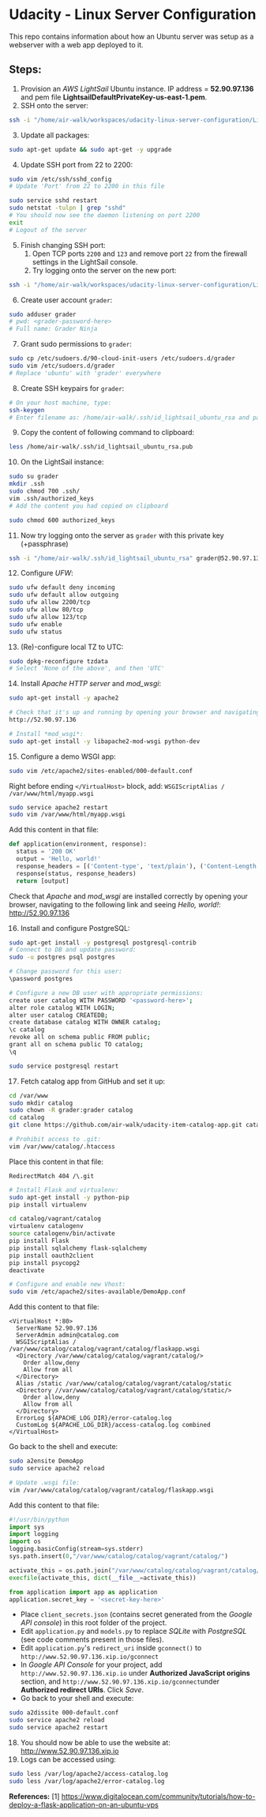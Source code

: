 # Udacity - Linux Server Configuration
This repo contains information about how an Ubuntu server was setup as a webserver with a web app deployed to it.

## Steps:
1. Provision an *AWS LightSail* Ubuntu instance. IP address = **52.90.97.136** and pem file **LightsailDefaultPrivateKey-us-east-1.pem**.
2. SSH onto the server:
```bash
ssh -i "/home/air-walk/workspaces/udacity-linux-server-configuration/LightsailDefaultPrivateKey-us-east-1.pem" ubuntu@52.90.97.136 -p 22
```
3. Update all packages:
```bash
sudo apt-get update && sudo apt-get -y upgrade
```
4. Update SSH port from 22 to 2200:
```bash
sudo vim /etc/ssh/sshd_config
# Update 'Port' from 22 to 2200 in this file

sudo service sshd restart
sudo netstat -tulpn | grep "sshd"
# You should now see the daemon listening on port 2200
exit
# Logout of the server
```
5. Finish changing SSH port:
    1. Open TCP ports `2200` and `123` and remove port `22` from the firewall settings in the LightSail console.
    2. Try logging onto the server on the new port:
```bash
ssh -i "/home/air-walk/workspaces/udacity-linux-server-configuration/LightsailDefaultPrivateKey-us-east-1.pem" ubuntu@52.90.97.136 -p 2200
```
6. Create user account `grader`:
```bash
sudo adduser grader
# pwd: <grader-password-here>
# Full name: Grader Ninja
```
7. Grant sudo permissions to `grader`:
```bash
sudo cp /etc/sudoers.d/90-cloud-init-users /etc/sudoers.d/grader
sudo vim /etc/sudoers.d/grader
# Replace 'ubuntu' with 'grader' everywhere
```
8. Create SSH keypairs for `grader`:
```bash
# On your host machine, type:
ssh-keygen
# Enter filename as: /home/air-walk/.ssh/id_lightsail_ubuntu_rsa and passphrase: <private-passphrase-here>
```
9. Copy the content of following command to clipboard:
```bash
less /home/air-walk/.ssh/id_lightsail_ubuntu_rsa.pub
```
10. On the LightSail instance:
```bash
sudo su grader
mkdir .ssh
sudo chmod 700 .ssh/
vim .ssh/authorized_keys
# Add the content you had copied on clipboard

sudo chmod 600 authorized_keys
```
11. Now try logging onto the server as `grader` with this private key (+passphrase)
```bash
ssh -i "/home/air-walk/.ssh/id_lightsail_ubuntu_rsa" grader@52.90.97.136 -p 2200
```
12. Configure *UFW*:
```bash
sudo ufw default deny incoming
sudo ufw default allow outgoing
sudo ufw allow 2200/tcp
sudo ufw allow 80/tcp
sudo ufw allow 123/tcp
sudo ufw enable
sudo ufw status
```
13. (Re)-configure local TZ to UTC:
```bash
sudo dpkg-reconfigure tzdata
# Select 'None of the above', and then 'UTC'
```
14. Install *Apache HTTP server* and *mod_wsgi*:
```bash
sudo apt-get install -y apache2

# Check that it's up and running by opening your browser and navigating to:
http://52.90.97.136

# Install *mod_wsgi*:
sudo apt-get install -y libapache2-mod-wsgi python-dev
```
15. Configure a demo WSGI app:
```bash
sudo vim /etc/apache2/sites-enabled/000-default.conf
```
Right before ending `</VirtualHost>` block, add:
`WSGIScriptAlias / /var/www/html/myapp.wsgi`

```bash
sudo service apache2 restart
sudo vim /var/www/html/myapp.wsgi
```
Add this content in that file:
```python
def application(environment, response):
  status = '200 OK'
  output = 'Hello, world!'
  response_headers = [('Content-type', 'text/plain'), ('Content-Length', str(len(output)))]
  response(status, response_headers)
  return [output]
```
Check that *Apache* and *mod_wsgi* are installed correctly by opening your browser, navigating to the following link and seeing *Hello, world!*: http://52.90.97.136

16. Install and configure PostgreSQL:
```bash
sudo apt-get install -y postgresql postgresql-contrib
# Connect to DB and update password:
sudo -u postgres psql postgres

# Change password for this user:
\password postgres

# Configure a new DB user with appropriate permissions:
create user catalog WITH PASSWORD '<password-here>';
alter role catalog WITH LOGIN;
alter user catalog CREATEDB;
create database catalog WITH OWNER catalog;
\c catalog
revoke all on schema public FROM public;
grant all on schema public TO catalog;
\q

sudo service postgresql restart
```
17. Fetch catalog app from GitHub and set it up:
```bash
cd /var/www
sudo mkdir catalog
sudo chown -R grader:grader catalog
cd catalog
git clone https://github.com/air-walk/udacity-item-catalog-app.git catalog

# Prohibit access to .git:
vim /var/www/catalog/.htaccess
```
Place this content in that file:
```
RedirectMatch 404 /\.git
```
```bash
# Install Flask and virtualenv:
sudo apt-get install -y python-pip
pip install virtualenv

cd catalog/vagrant/catalog
virtualenv catalogenv
source catalogenv/bin/activate
pip install Flask
pip install sqlalchemy flask-sqlalchemy
pip install oauth2client
pip install psycopg2
deactivate

# Configure and enable new Vhost:
sudo vim /etc/apache2/sites-available/DemoApp.conf
```
Add this content to that file:
```
<VirtualHost *:80>
  ServerName 52.90.97.136
  ServerAdmin admin@catalog.com
  WSGIScriptAlias / /var/www/catalog/catalog/vagrant/catalog/flaskapp.wsgi
  <Directory /var/www/catalog/catalog/vagrant/catalog/>
    Order allow,deny
    Allow from all
  </Directory>
  Alias /static /var/www/catalog/catalog/vagrant/catalog/static
  <Directory //var/www/catalog/catalog/vagrant/catalog/static/>
    Order allow,deny
    Allow from all
  </Directory>
  ErrorLog ${APACHE_LOG_DIR}/error-catalog.log
  CustomLog ${APACHE_LOG_DIR}/access-catalog.log combined
</VirtualHost>
```
Go back to the shell and execute:
```bash
sudo a2ensite DemoApp
sudo service apache2 reload

# Update .wsgi file:
vim /var/www/catalog/catalog/vagrant/catalog/flaskapp.wsgi
```
Add this content to that file:
```python
#!/usr/bin/python
import sys
import logging
import os
logging.basicConfig(stream=sys.stderr)
sys.path.insert(0,"/var/www/catalog/catalog/vagrant/catalog/")

activate_this = os.path.join("/var/www/catalog/catalog/vagrant/catalog/catalogenv/bin/activate_this.py")
execfile(activate_this, dict(__file__=activate_this))

from application import app as application
application.secret_key = '<secret-key-here>'
```
* Place `client_secrets.json` (contains secret generated from the *Google API console*) in this root folder of the project.
* Edit `application.py` and `models.py` to replace *SQLite* with *PostgreSQL* (see code comments present in those files).
* Edit `application.py`'s `redirect_uri` inside `gconnect()` to `http://www.52.90.97.136.xip.io/gconnect`
* In *Google API Console* for your project, add `http://www.52.90.97.136.xip.io` under **Authorized JavaScript origins** section, and `http://www.52.90.97.136.xip.io/gconnect`under **Authorized redirect URIs**. Click *Save*.
* Go back to your shell and execute:
```bash
sudo a2dissite 000-default.conf
sudo service apache2 reload
sudo service apache2 restart
```
18. You should now be able to use the website at: http://www.52.90.97.136.xip.io
19. Logs can be accessed using:
```bash
sudo less /var/log/apache2/access-catalog.log
sudo less /var/log/apache2/error-catalog.log
```

**References:**
[1] https://www.digitalocean.com/community/tutorials/how-to-deploy-a-flask-application-on-an-ubuntu-vps
